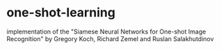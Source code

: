 # one-shot-learning
implementation of the "Siamese Neural Networks for One-shot Image Recognition" by Gregory Koch, Richard Zemel and Ruslan Salakhutdinov
